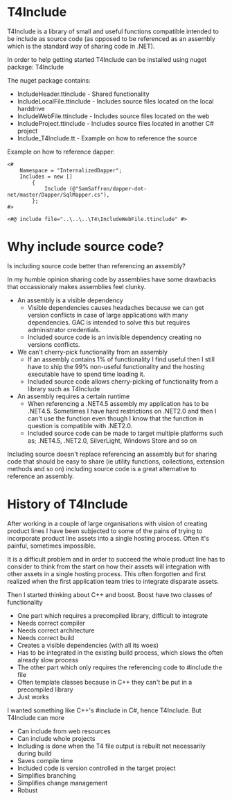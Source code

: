 T4Include
=========

T4Include is a library of small and useful functions compatible intended to be 
include as source code (as opposed to be referenced as an assembly which is 
the standard way of sharing code in .NET).

In order to help getting started T4Include can be installed using nuget package: T4Include

The nuget package contains:

  * IncludeHeader.ttinclude    - Shared functionality
  * IncludeLocalFile.ttinclude - Includes source files located on the local harddrive
  * IncludeWebFile.ttinclude   - Includes source files located on the web
  * IncludeProject.ttinclude   - Includes source files located in another C# project
  * Include_T4Include.tt       - Example on how to reference the source

Example on how to reference dapper:
```code
<#
    Namespace = "InternalizedDapper";
    Includes = new []
        {
            Include (@"SamSaffron/dapper-dot-net/master/Dapper/SqlMapper.cs"),
        };
#>

<#@ include file="..\..\..\T4\IncludeWebFile.ttinclude" #>
```

Why include source code?
========================

Is including source code better than referencing an assembly?

In my humble opinion sharing code by assemblies have some drawbacks that 
occassionaly makes assemblies feel clunky.

  * An assembly is a visible dependency
    * Visible dependencies causes headaches because we can get version conflicts in case of large applications with many dependencies. GAC is intended to solve this but requires administrator credentials.
    * Included source code is an invisible dependency creating no versions conflicts.
  * We can't cherry-pick functionality from an assembly
    * If an assembly contains 1% of functionality I find useful then I still have to ship the 99% non-useful functionality and the hosting executable have to spend time loading it.
    * Included source code allows cherry-picking of functionality from a library such as T4Include
  * An assembly requires a certain runtime
    * When referencing a .NET4.5 assembly my application has to be .NET4.5. Sometimes I have hard restrictions on .NET2.0 and then I can't use the function even though I know that the function in question is compatible with .NET2.0.
    * Included source code can be made to target multiple platforms such as; .NET4.5, .NET2.0, SilverLight, Windows Store and so on

Including source doesn't replace referencing an assembly but for sharing code that should be easy to share (ie utility functions, collections, extension methods and so on) including source code is a great alternative to reference an assembly.

History of T4Include
====================

After working in a couple of large organisations with vision of creating product lines I have been subjected to some of the pains of trying to incorporate product line assets into a single hosting process. Often it's painful, sometimes impossible.

It is a difficult problem and in order to succeed the whole product line has to consider to think from the start on how their assets will integration with other assets in a single hosting process. This often forgotten and first realized when the first application team tries to integrate disparate assets.

Then I started thinking about C++ and boost. Boost have two classes of functionality
 * One part which requires a precompiled library, difficult to integrate
  * Needs correct compiler
  * Needs correct architecture
  * Needs correct build
  * Creates a visible dependencies (with all its woes)
  * Has to be integrated in the existing build process, which slows the often already slow process
 * The other part which only requires the referencing code to #include the file
  * Often template classes because in C++ they can't be put in a precompiled library
  * Just works

I wanted something like C++'s #include in C#, hence T4Include. But T4Include can more
 * Can include from web resources
 * Can include whole projects
 * Including is done when the T4 file output is rebuilt not necessarily during build 
  * Saves compile time
 * Included code is version controlled in the target project
  * Simplifies branching
  * Simplifies change management
  * Robust

